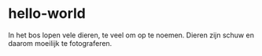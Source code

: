 # hello-world
In het bos lopen vele dieren, te veel om op te noemen.
Dieren zijn schuw en daarom moeilijk te fotograferen.
